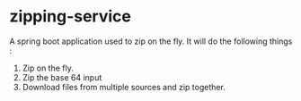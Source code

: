 # zipping-service

A spring boot application used to zip on the fly.
It will do the following things :
1. Zip on the fly.
2. Zip the base 64 input
3. Download files from multiple sources and zip together.

